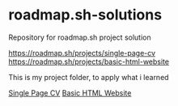 # roadmap.sh-solutions
Repository for roadmap.sh project solution

https://roadmap.sh/projects/single-page-cv
https://roadmap.sh/projects/basic-html-website

This is my project folder, to apply what i learned

[Single Page CV](https://github.com/MoldinDev/roadmap.sh-solutions/tree/main/Frontend%20Projects/01-single-page-cv)
[Basic HTML Website](https://github.com/MoldinDev/roadmap.sh-solutions/blob/main/Frontend%20Projects/02-basic-html-website-no-css/index.html)

